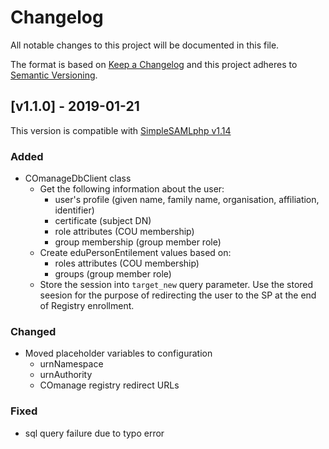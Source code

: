 # Changelog
All notable changes to this project will be documented in this file.

The format is based on [Keep a Changelog](https://keepachangelog.com/en/1.0.0/)
and this project adheres to [Semantic Versioning](https://semver.org/spec/v2.0.0.html).

## [v1.1.0] - 2019-01-21

This version is compatible with [SimpleSAMLphp v1.14](https://simplesamlphp.org/docs/1.14/simplesamlphp-changelog)

### Added
- COmanageDbClient class
  - Get the following information about the user:
    - user's profile (given name, family name, organisation, affiliation, identifier)
    - certificate (subject DN)
    - role attributes (COU membership)
    - group membership (group member role)
  - Create eduPersonEntilement values based on:
    - roles attributes (COU membership)
    - groups (group member role)
  - Store the session into `target_new` query parameter. Use the stored seesion for the purpose of redirecting the user to the SP at the end of Registry enrollment.

### Changed
- Moved placeholder variables to configuration
  - urnNamespace
  - urnAuthority
  - COmanage registry redirect URLs

### Fixed
- sql query failure due to typo error
